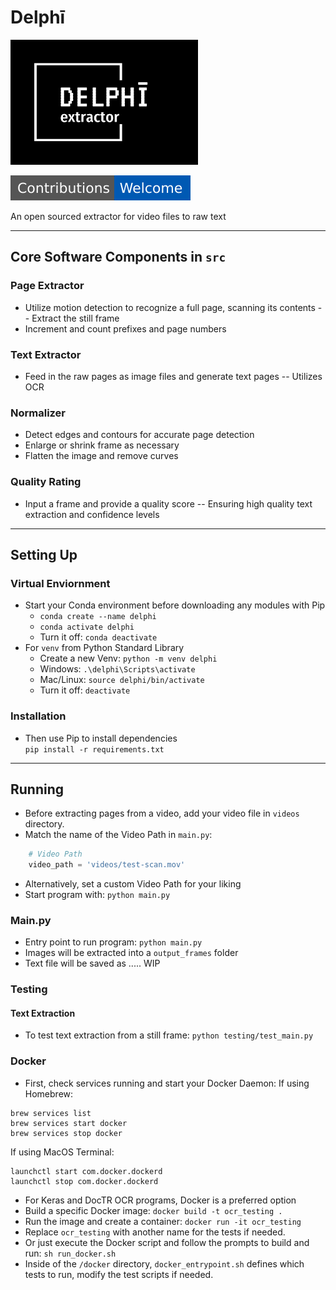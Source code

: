 # Delphī
<img src="_imgs/delphi_basic.svg" alt="Delphī" width="300" height="200">

![Contributions Welcome](_imgs/contributors_welcome.svg)

An open sourced extractor for video files to raw text

---
## Core Software Components in `src`

### Page Extractor
- Utilize motion detection to recognize a full page, scanning its contents
  -- Extract the still frame
- Increment and count prefixes and page numbers

### Text Extractor
- Feed in the raw pages as image files and generate text pages
  -- Utilizes OCR

### Normalizer
- Detect edges and contours for accurate page detection
- Enlarge or shrink frame as necessary
- Flatten the image and remove curves

### Quality Rating
- Input a frame and provide a quality score
  -- Ensuring high quality text extraction and confidence levels

---
## Setting Up

### Virtual Enviornment
- Start your Conda environment before downloading any modules with Pip <br>
  - `conda create --name delphi`
  - `conda activate delphi`
  - Turn it off: `conda deactivate`
- For `venv` from Python Standard Library
  - Create a new Venv: `python -m venv delphi`
  - Windows: `.\delphi\Scripts\activate`
  - Mac/Linux: `source delphi/bin/activate`
  - Turn it off: `deactivate`

### Installation
- Then use Pip to install dependencies <br>
`pip install -r requirements.txt`

---
## Running
- Before extracting pages from a video, add your video file in `videos` directory.
- Match the name of the Video Path in `main.py`:
```python
    # Video Path
    video_path = 'videos/test-scan.mov'
```
- Alternatively, set a custom Video Path for your liking
- Start program with: ```python main.py```

### Main.py
- Entry point to run program: `python main.py`
- Images will be extracted into a `output_frames` folder
- Text file will be saved as ..... WIP

### Testing
#### Text Extraction
- To test text extraction from a still frame: `python testing/test_main.py`

### Docker
- First, check services running and start your Docker Daemon: If using Homebrew:
```
brew services list
brew services start docker
brew services stop docker
```
If using MacOS Terminal:
```
launchctl start com.docker.dockerd
launchctl stop com.docker.dockerd
```
- For Keras and DocTR OCR programs, Docker is a preferred option
- Build a specific Docker image:
`docker build -t ocr_testing .`
- Run the image and create a container:
`docker run -it ocr_testing`
- Replace `ocr_testing` with another name for the tests if needed.
- Or just execute the Docker script and follow the prompts to build and run:
`sh run_docker.sh`
- Inside of the `/docker` directory, `docker_entrypoint.sh` defines which tests to run, modify the test scripts if needed.
